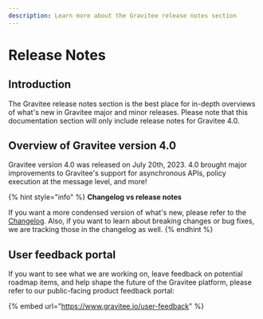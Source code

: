 ```yaml
---
description: Learn more about the Gravitee release notes section
---
```


# Release Notes

## Introduction

The Gravitee release notes section is the best place for in-depth overviews of what's new in Gravitee major and minor releases. Please note that this documentation section will only include release notes for Gravitee 4.0.

## Overview of Gravitee version 4.0

Gravitee version 4.0 was released on July 20th, 2023. 4.0 brought major improvements to Gravitee's support for asynchronous APIs, policy execution at the message level, and more!

{% hint style="info" %}
**Changelog vs release notes**

If you want a more condensed version of what's new, please refer to the [Changelog](../changelogs/apim-4.0.x-changelog.md). Also, if you want to learn about breaking changes or bug fixes, we are tracking those in the changelog as well.
{% endhint %}

## User feedback portal

If you want to see what we are working on, leave feedback on potential roadmap items, and help shape the future of the Gravitee platform, please refer to our public-facing product feedback portal:

{% embed url="https://www.gravitee.io/user-feedback" %}

